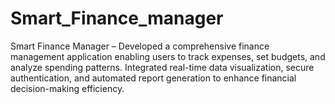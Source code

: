 # Smart_Finance_manager
Smart Finance Manager – Developed a comprehensive finance management application enabling users to track expenses, set budgets, and analyze spending patterns. Integrated real-time data visualization, secure authentication, and automated report generation to enhance financial decision-making efficiency.
